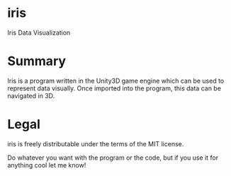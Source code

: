 iris
====

Iris Data Visualization

# Summary 

Iris is a program written in the Unity3D game engine which can be used to represent data visually.
Once imported into the program, this data can be navigated in 3D.

# Legal
iris is freely distributable under the terms of the MIT license.

Do whatever you want with the program or the code, but if you use it for anything cool let me know!